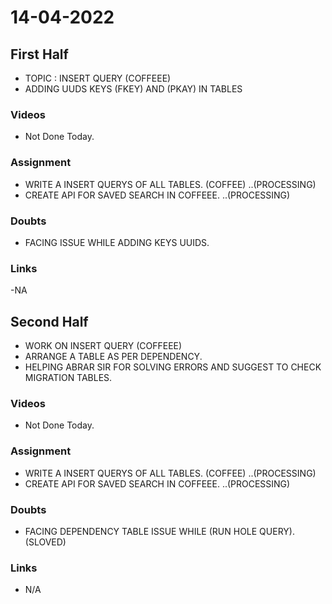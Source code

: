 # 14-04-2022

## First Half

- TOPIC : INSERT QUERY (COFFEEE)
- ADDING UUDS KEYS (FKEY) AND (PKAY) IN TABLES

### Videos

- Not Done Today. 

### Assignment
- WRITE A INSERT QUERYS OF ALL TABLES. (COFFEE) ..(PROCESSING)
- CREATE API FOR SAVED SEARCH IN COFFEEE.  ..(PROCESSING)

### Doubts

- FACING ISSUE WHILE ADDING KEYS UUIDS.

### Links

-NA

## Second Half

- WORK ON INSERT QUERY (COFFEEE)
- ARRANGE A TABLE AS PER DEPENDENCY.
- HELPING ABRAR SIR FOR SOLVING ERRORS AND SUGGEST TO CHECK MIGRATION TABLES.

### Videos

- Not Done Today.

### Assignment 

- WRITE A INSERT QUERYS OF ALL TABLES. (COFFEE) ..(PROCESSING)
- CREATE API FOR SAVED SEARCH IN COFFEEE.  ..(PROCESSING)

### Doubts

- FACING DEPENDENCY TABLE ISSUE WHILE (RUN HOLE QUERY).(SLOVED)

### Links

- N/A
